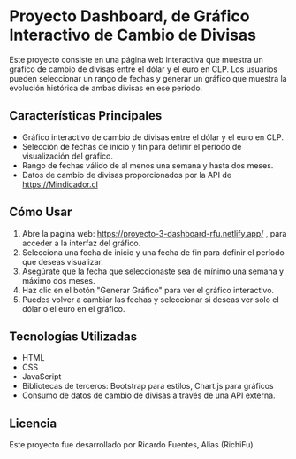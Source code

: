 # Proyecto Dashboard, de Gráfico Interactivo de Cambio de Divisas

Este proyecto consiste en una página web interactiva que muestra un gráfico de cambio de divisas entre el dólar y el euro en CLP. Los usuarios pueden seleccionar un rango de fechas y generar un gráfico que muestra la evolución histórica de ambas divisas en ese período.

## Características Principales

- Gráfico interactivo de cambio de divisas entre el dólar y el euro en CLP.
- Selección de fechas de inicio y fin para definir el período de visualización del gráfico.
- Rango de fechas válido de al menos una semana y hasta dos meses.
- Datos de cambio de divisas proporcionados por la API de https://Mindicador.cl

## Cómo Usar

1. Abre la pagina web: https://proyecto-3-dashboard-rfu.netlify.app/ , para acceder a la interfaz del gráfico.
2. Selecciona una fecha de inicio y una fecha de fin para definir el período que deseas visualizar.
3. Asegúrate que la fecha que seleccionaste sea de mínimo una semana y máximo dos meses.
4. Haz clic en el botón "Generar Gráfico" para ver el gráfico interactivo.
5. Puedes volver a cambiar las fechas y seleccionar si deseas ver solo el dólar o el euro en el gráfico.

## Tecnologías Utilizadas

- HTML 
- CSS 
- JavaScript
- Bibliotecas de terceros: Bootstrap para estilos, Chart.js para gráficos
- Consumo de datos de cambio de divisas a través de una API externa.

## Licencia

Este proyecto fue desarrollado por Ricardo Fuentes, Alias (RichiFu)